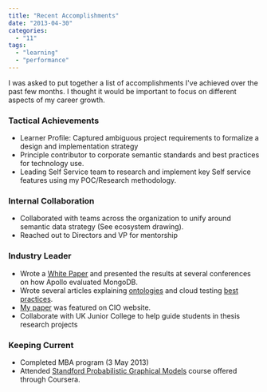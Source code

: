 ```yaml
---
title: "Recent Accomplishments"
date: "2013-04-30"
categories: 
  - "11"
tags: 
  - "learning"
  - "performance"
---
```


I was asked to put together a list of accomplishments I've achieved over the past few months. I thought it would be important to focus on different aspects of my career growth.

### Tactical Achievements

- Learner Profile: Captured ambiguous project requirements to formalize a design and implementation strategy
- Principle contributor to corporate semantic standards and best practices for technology use.
- Leading Self Service team to research and implement key Self service features using my POC/Research methodology.

### Internal Collaboration

- Collaborated with teams across the organization to unify around semantic data strategy (See ecosystem drawing).
- Reached out to Directors and VP for mentorship

### Industry Leader

- Wrote a [White Paper](http://briglamoreaux.wordpress.com/papers/ "Papers") and presented the results at several conferences on how Apollo evaluated MongoDB.
- Wrote several articles explaining [ontologies](http://briglamoreaux.wordpress.com/2012/10/26/what-graphs-and-ontologies-mean-to-you/ "What Graphs and Ontologies mean to you") and cloud testing [best practices](http://briglamoreaux.wordpress.com/2012/08/21/load-testing-aws/ "Load Testing with AWS").
- [My paper](http://www.cio.com/white-paper/731101/How_Apollo_Group_Evaluated_MongoDB) was featured on CIO website.
- Collaborate with UK Junior College to help guide students in thesis research projects

### Keeping Current

- Completed MBA program (3 May 2013)
- Attended [Standford Probabilistic Graphical Models](https://www.coursera.org/course/pgm) course offered through Coursera.
